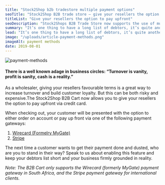 ```yaml
---
title: "Stock2Shop b2b tradestore multiple payment options"
seoTitle: "Stock2Shop B2B trade store – give your resellers the option to pay upfront"
titleList: "Give your resellers the option to pay upfront"
seoDescription: "Stock2Shops B2B Trade Store now supports the use of multiple payment options and gateways, such as Wirecard (Formerly MyGate) and Stripe. Get Started."
summary: "It’s one thing to have a long list of debtors, it’s quite another to get the money in the bank. That’s why when a customer shows a willingness to pay upfront, it’s wise to take their money."
lead: "It’s one thing to have a long list of debtors, it’s quite another to get the money in the bank. That’s why when a customer shows a willingness to pay upfront, it’s wise to take their money."
image: "/uploads/article-payment-methods.png"
imageAlt: payment methods
date: 2019-08-01
---
```


![payment-methods](/uploads/article-payment-methods.png)

#### There is a well known adage in business circles: “Turnover is vanity, profit is sanity, cash is a reality.”

As a wholesaler, giving your resellers favourable terms is a great way to increase turnover and build customer loyalty. But this can be both risky and expensive.The Stock2Shop B2B Cart now allows you to give your resellers the option to pay upfront via credit card.

When checking out, your customer will be presented with the option to either order on account or pay up front via one of the following payment gateways:

1. [Wirecard (Formelry MyGate)](https://www.wirecard.co.za/)
2. [Stripe](https://stripe.com/)

The next time a customer wants to get their payment done and dusted, who are you to stand in their way? Speak to us about enabling this feature and keep your debtors list short and your business firmly grounded in reality.

*Note: The B2B Cart only supports the Wirecard (formerly MyGate) payment gateway in South Africa, and the Stripe payment gateway for international clients.*